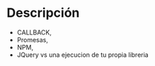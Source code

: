 # Descripción
  - CALLBACK, 
  - Promesas, 
  - NPM, 
  - JQuery vs una ejecucion de tu propia libreria
